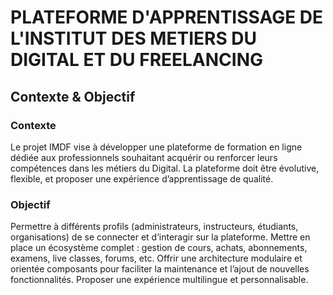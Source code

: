# PLATEFORME D'APPRENTISSAGE DE L'INSTITUT DES METIERS DU DIGITAL ET DU FREELANCING
## Contexte & Objectif
### Contexte
Le projet IMDF vise à développer une plateforme de formation en ligne dédiée aux professionnels souhaitant acquérir ou renforcer leurs compétences dans les métiers du Digital. La plateforme doit être évolutive, flexible, et proposer une expérience d’apprentissage de qualité.
### Objectif
Permettre à différents profils (administrateurs, instructeurs, étudiants, organisations) de se connecter et d’interagir sur la plateforme.
Mettre en place un écosystème complet : gestion de cours, achats, abonnements, examens, live classes, forums, etc.
Offrir une architecture modulaire et orientée composants pour faciliter la maintenance et l’ajout de nouvelles fonctionnalités.
Proposer une expérience multilingue et personnalisable.
